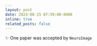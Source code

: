 ```yaml
---
layout: post
date: 2023-08-15 07:59:00-0400 
inline: true
related_posts: false
---
```


 :sparkles: One paper was accepted by `NeuroImage`
